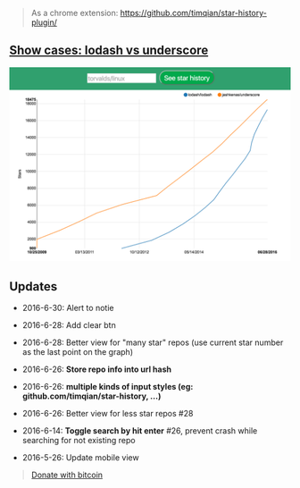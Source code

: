 > As a chrome extension: https://github.com/timqian/star-history-plugin/ 


## [Show cases: lodash vs underscore](http://www.timqian.com/star-history/#lodash/lodash&jashkenas/underscore)


![](./assets/lodashUnderscore.png)


## Updates

- 2016-6-30: Alert to notie

- 2016-6-28: Add clear btn

- 2016-6-28: Better view for "many star" repos (use current star number as the last point on the graph)

- 2016-6-26: **Store repo info into url hash**

- 2016-6-26: **multiple kinds of input styles (eg: github.com/timqian/star-history, ...)**

- 2016-6-26: Better view for less star repos #28

- 2016-6-14: **Toggle search by hit enter** #26, prevent crash while searching for not existing repo

- 2016-5-26: Update mobile view


> [Donate with bitcoin](https://getcryptoo.github.io/)
